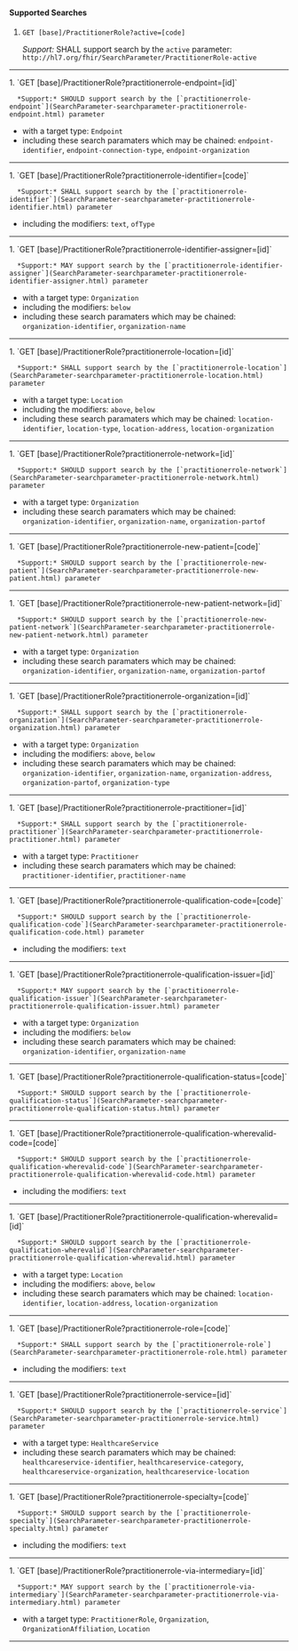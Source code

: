 #### Supported Searches

1. `GET [base]/PractitionerRole?active=[code]`

      *Support:* SHALL support search by the `active` parameter: `http://hl7.org/fhir/SearchParameter/PractitionerRole-active`
<hr />
1. `GET [base]/PractitionerRole?practitionerrole-endpoint=[id]`

      *Support:* SHOULD support search by the [`practitionerrole-endpoint`](SearchParameter-searchparameter-practitionerrole-endpoint.html) parameter
   - with a target type:  `Endpoint`   
   - including these search paramaters which may be chained:  `endpoint-identifier`, `endpoint-connection-type`, `endpoint-organization`
<hr />
1. `GET [base]/PractitionerRole?practitionerrole-identifier=[code]`

      *Support:* SHALL support search by the [`practitionerrole-identifier`](SearchParameter-searchparameter-practitionerrole-identifier.html) parameter  
   - including the modifiers:  `text`, `ofType`   
<hr />
1. `GET [base]/PractitionerRole?practitionerrole-identifier-assigner=[id]`

      *Support:* MAY support search by the [`practitionerrole-identifier-assigner`](SearchParameter-searchparameter-practitionerrole-identifier-assigner.html) parameter
   - with a target type:  `Organization`
   - including the modifiers:  `below`  
   - including these search paramaters which may be chained:  `organization-identifier`, `organization-name`
<hr />
1. `GET [base]/PractitionerRole?practitionerrole-location=[id]`

      *Support:* SHALL support search by the [`practitionerrole-location`](SearchParameter-searchparameter-practitionerrole-location.html) parameter
   - with a target type:  `Location`
   - including the modifiers:  `above`, `below`  
   - including these search paramaters which may be chained:  `location-identifier`, `location-type`, `location-address`, `location-organization`
<hr />
1. `GET [base]/PractitionerRole?practitionerrole-network=[id]`

      *Support:* SHOULD support search by the [`practitionerrole-network`](SearchParameter-searchparameter-practitionerrole-network.html) parameter
   - with a target type:  `Organization`   
   - including these search paramaters which may be chained:  `organization-identifier`, `organization-name`, `organization-partof`
<hr />
1. `GET [base]/PractitionerRole?practitionerrole-new-patient=[code]`

      *Support:* SHOULD support search by the [`practitionerrole-new-patient`](SearchParameter-searchparameter-practitionerrole-new-patient.html) parameter     
<hr />
1. `GET [base]/PractitionerRole?practitionerrole-new-patient-network=[id]`

      *Support:* SHOULD support search by the [`practitionerrole-new-patient-network`](SearchParameter-searchparameter-practitionerrole-new-patient-network.html) parameter
   - with a target type:  `Organization`   
   - including these search paramaters which may be chained:  `organization-identifier`, `organization-name`, `organization-partof`
<hr />
1. `GET [base]/PractitionerRole?practitionerrole-organization=[id]`

      *Support:* SHALL support search by the [`practitionerrole-organization`](SearchParameter-searchparameter-practitionerrole-organization.html) parameter
   - with a target type:  `Organization`
   - including the modifiers:  `above`, `below`  
   - including these search paramaters which may be chained:  `organization-identifier`, `organization-name`, `organization-address`, `organization-partof`, `organization-type`
<hr />
1. `GET [base]/PractitionerRole?practitionerrole-practitioner=[id]`

      *Support:* SHALL support search by the [`practitionerrole-practitioner`](SearchParameter-searchparameter-practitionerrole-practitioner.html) parameter
   - with a target type:  `Practitioner`   
   - including these search paramaters which may be chained:  `practitioner-identifier`, `practitioner-name`
<hr />
1. `GET [base]/PractitionerRole?practitionerrole-qualification-code=[code]`

      *Support:* SHOULD support search by the [`practitionerrole-qualification-code`](SearchParameter-searchparameter-practitionerrole-qualification-code.html) parameter  
   - including the modifiers:  `text`   
<hr />
1. `GET [base]/PractitionerRole?practitionerrole-qualification-issuer=[id]`

      *Support:* MAY support search by the [`practitionerrole-qualification-issuer`](SearchParameter-searchparameter-practitionerrole-qualification-issuer.html) parameter
   - with a target type:  `Organization`
   - including the modifiers:  `below`  
   - including these search paramaters which may be chained:  `organization-identifier`, `organization-name`
<hr />
1. `GET [base]/PractitionerRole?practitionerrole-qualification-status=[code]`

      *Support:* SHOULD support search by the [`practitionerrole-qualification-status`](SearchParameter-searchparameter-practitionerrole-qualification-status.html) parameter     
<hr />
1. `GET [base]/PractitionerRole?practitionerrole-qualification-wherevalid-code=[code]`

      *Support:* SHOULD support search by the [`practitionerrole-qualification-wherevalid-code`](SearchParameter-searchparameter-practitionerrole-qualification-wherevalid-code.html) parameter  
   - including the modifiers:  `text`   
<hr />
1. `GET [base]/PractitionerRole?practitionerrole-qualification-wherevalid=[id]`

      *Support:* SHOULD support search by the [`practitionerrole-qualification-wherevalid`](SearchParameter-searchparameter-practitionerrole-qualification-wherevalid.html) parameter
   - with a target type:  `Location`
   - including the modifiers:  `above`, `below`  
   - including these search paramaters which may be chained:  `location-identifier`, `location-address`, `location-organization`
<hr />
1. `GET [base]/PractitionerRole?practitionerrole-role=[code]`

      *Support:* SHALL support search by the [`practitionerrole-role`](SearchParameter-searchparameter-practitionerrole-role.html) parameter  
   - including the modifiers:  `text`   
<hr />
1. `GET [base]/PractitionerRole?practitionerrole-service=[id]`

      *Support:* SHOULD support search by the [`practitionerrole-service`](SearchParameter-searchparameter-practitionerrole-service.html) parameter
   - with a target type:  `HealthcareService`   
   - including these search paramaters which may be chained:  `healthcareservice-identifier`, `healthcareservice-category`, `healthcareservice-organization`, `healthcareservice-location`
<hr />
1. `GET [base]/PractitionerRole?practitionerrole-specialty=[code]`

      *Support:* SHOULD support search by the [`practitionerrole-specialty`](SearchParameter-searchparameter-practitionerrole-specialty.html) parameter  
   - including the modifiers:  `text`   
<hr />
1. `GET [base]/PractitionerRole?practitionerrole-via-intermediary=[id]`

      *Support:* MAY support search by the [`practitionerrole-via-intermediary`](SearchParameter-searchparameter-practitionerrole-via-intermediary.html) parameter
   - with a target type:  `PractitionerRole`, `Organization`, `OrganizationAffiliation`, `Location`    
<hr />
